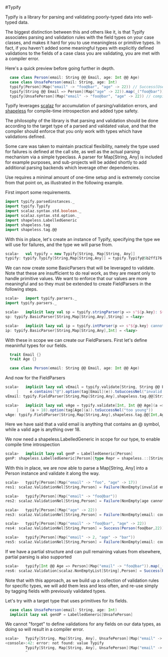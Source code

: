 #Typify

Typify is a library for parsing and validating poorly-typed data into well-typed data.

The biggest distinction between this and others like it, is that Typify associates parsing and validation
rules with the field types on your case classes, and makes it hard for you to use meaningless or primitive
types. In fact, if you haven't added some meaningful types with explicitly defined validations to the
fields of a case class you are validating, you are met with a compiler error.

Here's a quick preview before going further in depth.

```scala
  case class Person(email: String @@ Email, age: Int @@ Age)
  case class UnsafePerson(email: String, age: Int)
  typify[Person](Map("email" -> "foo@bar", "age" -> 22)) // Success(User)
  typify[String @@ Email => Person](Map("age" -> 22)).map(_("foo@bar")) // Success(User)
  typify[UnsafePerson](Map("email" -> "foo@bar", "age" -> 22)) // compile error
```

Typify leverages [scalaz](https://github.com/scalaz/scalaz) for accumulation of parsing/validation errors,
and [shapeless](https://github.com/milessabin/shapeless) for compile-time introspection and added type safety.

The philosophy of the library is that parsing and validation should be done according to the target type of a
parsed and validated value, and that the compiler should enforce that you only work with types which have
validations defined.

Some care was taken to maintain practical flexibility, namely the type used for failures is defined
at the call site, as well as the actual parsing mechanism via a simple typeclass.
A parser for Map[String, Any] is included for example purposes, and sub-projects will be added
shortly to add additional parsing backends which leverage other dependencies.

Use requires a minimal amount of one-time setup and is extremely concise from that point on, as illustrated in the
following example.

First import some requirements.

```scala
import typify.parsedinstances._
import typify.Typify
import scalaz.syntax.std.boolean._
import scalaz.syntax.std.option._
import shapeless.LabelledGeneric
import shapeless.tag
import shapeless.tag.@@
```

With this in place, let's create an instance of Typify, specifying the type we will use for failures, and the
type we will parse from.

```scala
scala>   val typify = new Typify[String, Map[String, Any]]
typify: typify.Typify[String,Map[String,Any]] = typify.Typify@5b2ff176
```

We can now create some BasicParsers that will be leveraged to validate. Note that these are insufficient to do
real work, as they are meant only to handle primitive values. We want to enforce that our values are more
meaningful and so they must be extended to create FieldParsers in the following steps.

```scala
scala>   import typify.parsers._
import typify.parsers._

scala>   implicit lazy val sp = typify.stringParser(p => s"${p.key}: ${p.error}")
sp: typify.BasicParser[String,Map[String,Any],String] = <lazy>

scala>   implicit lazy val ip = typify.intParser(p => s"${p.key} cannot be parsed as int")
ip: typify.BasicParser[String,Map[String,Any],Int] = <lazy>
```

With these in scope we can create our FieldParsers. First let's define meaninful types for our fields.

```scala
  trait Email {}
  trait Age {}

  case class Person(email: String @@ Email, age: Int @@ Age)
```

And now for the FieldParsers

```scala
scala>   implicit lazy val vEmail = typify.validate[String, String @@ Email]((e: String) =>
     |     e.contains("@").option(tag[Email](e)).toSuccessNel("invalid email"))
vEmail: typify.FieldParser[String,Map[String,Any],shapeless.tag.@@[String,Email]] = <lazy>

scala>   implicit lazy val vAge = typify.validate[Int, Int @@ Age](a =>
     |     (a > 18).option(tag[Age](a)).toSuccessNel("too young"))
vAge: typify.FieldParser[String,Map[String,Any],shapeless.tag.@@[Int,Age]] = <lazy>
```

Here we have said that a valid email is anything that contains an @ symbol, while a valid age is anything over 18.

We now need a shapeless.LabelledGeneric in scope for our type, to enable compile time introspection

```scala
scala>   implicit lazy val genP = LabelledGeneric[Person]
genP: shapeless.LabelledGeneric[Person]{type Repr = shapeless.::[String with shapeless.tag.Tagged[Email] with shapeless.labelled.KeyTag[Symbol with shapeless.tag.Tagged[String("email")],String with shapeless.tag.Tagged[Email]],shapeless.::[Int with shapeless.tag.Tagged[Age] with shapeless.labelled.KeyTag[Symbol with shapeless.tag.Tagged[String("age")],Int with shapeless.tag.Tagged[Age]],shapeless.HNil]]} = <lazy>
```


With this in place, we are now able to parse a Map[String, Any] into a Person instance and validate it along the way.

```scala
scala>   typify[Person](Map("email" -> "foo", "age" -> 17))
res1: scalaz.ValidationNel[String,Person] = Failure(NonEmpty[invalid email,too young])

scala>   typify[Person](Map("email" -> "foo@bar"))
res2: scalaz.ValidationNel[String,Person] = Failure(NonEmpty[age cannot be parsed as int])

scala>   typify[Person](Map("age" -> 22))
res3: scalaz.ValidationNel[String,Person] = Failure(NonEmpty[email: could not parse])

scala>   typify[Person](Map("email" -> "foo@bar", "age" -> 22))
res4: scalaz.ValidationNel[String,Person] = Success(Person(foo@bar,22))

scala>   typify[Person](Map("email" -> 2, "age" -> "bar"))
res5: scalaz.ValidationNel[String,Person] = Failure(NonEmpty[email: could not parse,age cannot be parsed as int])
```

If we have a partial structure and can pull remaining values from elsewhere, partial parsing is also supported

```scala
scala>   typify[Int @@ Age => Person](Map("email" -> "foo@bar")).map(_(tag[Age](25)))
res6: scalaz.Validation[scalaz.NonEmptyList[String],Person] = Success(Person(foo@bar,25))
```

Note that with this approach, as we build up a collection of validation rules for specific types, we will add them
less and less often, and re-use simply by tagging fields with previously validated types.

Let's try with a target type that uses primitives for its fields.

```scala
  case class UnsafePerson(email: String, age: Int)
  implicit lazy val genUP = LabelledGeneric[UnsafePerson]
```

We cannot "forget" to define validations for any fields on our data types, as doing so will result in a
compiler error.

```scala
scala>   Typify[String, Map[String, Any], UnsafePerson](Map("email" -> "foo@bar", "age" -> 22))
<console>:42: error: not found: value Typify
         Typify[String, Map[String, Any], UnsafePerson](Map("email" -> "foo@bar", "age" -> 22))
         ^
```
